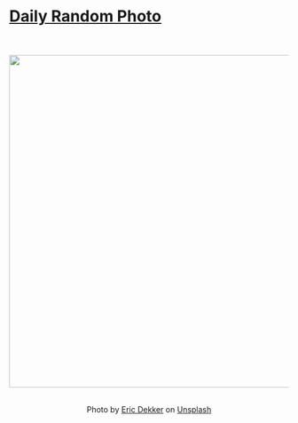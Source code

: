 # [Daily Random Photo](https://www.dailyrandomphoto.com/)

<div align="center">
  <br>
  <br>
  <a href="https://www.dailyrandomphoto.com/p/2021/2021-12-11/"><img src="https://images.unsplash.com/photo-1617293541384-2edc6f152ed9?crop=entropy&cs=tinysrgb&fit=max&fm=jpg&ixid=Mnw3NzUwOHwwfDF8cmFuZG9tfHx8fHx8fHx8MTYzOTE4MTg4NQ&ixlib=rb-1.2.1&q=80&w=1080" width="600px"></a>
  <br>
  <br>
  <p class="has-text-grey">Photo by <a href="https://unsplash.com/@egdekker?utm_source=Daily%20Random%20Photo&amp;utm_medium=referral" target="_blank" rel="noopener noreferrer">Eric Dekker</a> on <a href="https://unsplash.com/photos/ddnzlaU3a8k?utm_source=Daily%20Random%20Photo&amp;utm_medium=referral" target="_blank" rel="noopener noreferrer">Unsplash</a></p>
</div>
